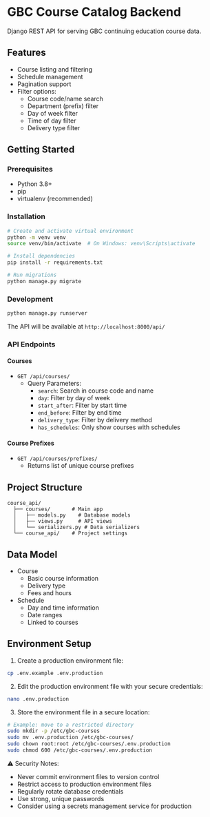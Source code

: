 # GBC Course Catalog Backend

Django REST API for serving GBC continuing education course data.

## Features
- Course listing and filtering
- Schedule management
- Pagination support
- Filter options:
  - Course code/name search
  - Department (prefix) filter
  - Day of week filter
  - Time of day filter
  - Delivery type filter

## Getting Started

### Prerequisites
- Python 3.8+
- pip
- virtualenv (recommended)

### Installation
```bash
# Create and activate virtual environment
python -m venv venv
source venv/bin/activate  # On Windows: venv\Scripts\activate

# Install dependencies
pip install -r requirements.txt

# Run migrations
python manage.py migrate
```

### Development

```bash
python manage.py runserver
```

The API will be available at `http://localhost:8000/api/`

### API Endpoints

#### Courses
- `GET /api/courses/`
  - Query Parameters:
    - `search`: Search in course code and name
    - `day`: Filter by day of week
    - `start_after`: Filter by start time
    - `end_before`: Filter by end time
    - `delivery_type`: Filter by delivery method
    - `has_schedules`: Only show courses with schedules

#### Course Prefixes
- `GET /api/courses/prefixes/`
  - Returns list of unique course prefixes

## Project Structure
```
course_api/
  ├── courses/       # Main app
  │   ├── models.py    # Database models
  │   ├── views.py     # API views
  │   └── serializers.py # Data serializers
  └── course_api/    # Project settings
```

## Data Model
- Course
  - Basic course information
  - Delivery type
  - Fees and hours
- Schedule
  - Day and time information
  - Date ranges
  - Linked to courses

## Environment Setup

1. Create a production environment file:
```bash
cp .env.example .env.production
```

2. Edit the production environment file with your secure credentials:
```bash
nano .env.production
```

3. Store the environment file in a secure location:
```bash
# Example: move to a restricted directory
sudo mkdir -p /etc/gbc-courses
sudo mv .env.production /etc/gbc-courses/
sudo chown root:root /etc/gbc-courses/.env.production
sudo chmod 600 /etc/gbc-courses/.env.production
```

⚠️ Security Notes:
- Never commit environment files to version control
- Restrict access to production environment files
- Regularly rotate database credentials
- Use strong, unique passwords
- Consider using a secrets management service for production